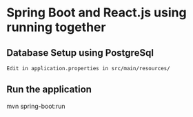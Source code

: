 # Spring Boot and React.js using running together

## Database Setup using PostgreSql

`Edit in application.properties in src/main/resources/`

## Run the application

mvn spring-boot:run
